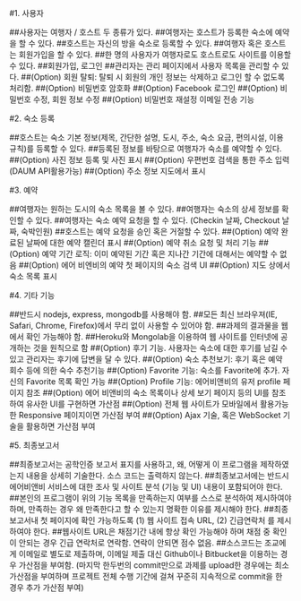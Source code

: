 #1. 사용자

##사용자는 여행자 / 호스트 두 종류가 있다.
##여행자는 호스트가 등록한 숙소에 예약을 할 수 있다.
##호스트는 자신의 방을 숙소로 등록할 수 있다.
##여행자 혹은 호스트는 회원가입을 할 수 있다.
##한 명의 사용자가 여행자로도 호스트로도 사이트를 이용할 수 있다.
##회원가입, 로그인
##관리자는 관리 페이지에서 사용자 목록을 관리할 수 있다.
##(Option) 회원 탈퇴: 탈퇴 시 회원의 개인 정보는 삭제하고 로그인 할 수 없도록 처리함.
##(Option) 비밀번호 암호화
##(Option) Facebook 로그인
##(Option) 비밀번호 수정, 회원 정보 수정
##(Option) 비밀번호 재설정 이메일 전송 기능


#2. 숙소 등록

##호스트는 숙소 기본 정보(제목, 간단한 설명, 도시, 주소, 숙소 요금, 편의시설, 이용 규칙)를 등록할 수 있다.
##등록된 정보를 바탕으로 여행자가 숙소를 예약할 수 있다.
##(Option) 사진 정보 등록 및 사진 표시
##(Option) 우편번호 검색을 통한 주소 입력 (DAUM API활용가능)
##(Option) 주소 정보 지도에서 표시


#3. 예약

##여행자는 원하는 도시의 숙소 목록을 볼 수 있다.
##여행자는 숙소의 상세 정보를 확인할 수 있다.
##여행자는 숙소 예약 요청을 할 수 있다. (Checkin 날짜, Checkout 날짜, 숙박인원)
##호스트는 예약 요청을 승인 혹은 거절할 수 있다.
##(Option) 예약 완료된 날짜에 대한 예약 캘린더 표시
##(Option) 예약 취소 요청 및 처리 기능
##(Option) 예약 기간 로직: 이미 예약된 기간 혹은 지나간 기간에 대해서는 예약할 수 없음
##(Option) 에어 비엔비의 예약 첫 페이지의 숙소 검색 UI
##(Option) 지도 상에서 숙소 목록 표시


#4. 기타 기능

##반드시 nodejs, express, mongodb를 사용해야 함.
##모든 최신 브라우져(IE, Safari, Chrome, Firefox)에서 무리 없이 사용할 수 있어야 함.
##과제의 결과물을 웹에서 확인 가능해야 함.
##Heroku와 Mongolab을 이용하여 웹 사이트를 인터넷에 공개하는 것을 원칙으로 함
##(Option) 후기 기능. 사용자는 숙소에 대한 후기를 남길 수 있고 관리자는 후기에 답변을 달 수 있다.
##(Option) 숙소 추천보기: 후기 혹은 예약 회수 등에 의한 숙수 추천기능
##(Option) Favorite 기능: 숙소를 Favorite에 추가. 자신의 Favorite 목록 확인 가능
##(Option) Profile 기능: 에어비앤비의 유저 profile 페이지 참조
##(Option) 에어 비앤비의 숙소 목록이나 상세 보기 페이지 등의 UI를 참조하여 유사한 UI를 구현하면 가산점
##(Option) 전체 웹 사이트가 모바일에서 활용가능한 Responsive 페이지이면 가산점 부여
##(Option) Ajax 기술, 혹은 WebSocket 기술을 활용하면 가산점 부여 

#5. 최종보고서

##최종보고서는 공학인증 보고서 표지를 사용하고, 왜, 어떻게 이 프로그램을 제작하였는지 내용을 상세히 기술한다. 소스 코드는 출력하지 않는다. 
##최종보고서에는 반드시 에어비앤비 서비스에 대한 조사 및 사이트 분석 (기능 및 UI) 내용이 포함되어야 한다.
##본인의 프로그램이 위의 기능 목록을 만족하는지 여부를 스스로 분석하여 제시하여야 하며, 만족하는 경우 왜 만족한다고 할 수 있는지 명확한 이유를 제시해야 한다.
##최종 보고서내 첫 페이지에 확인 가능하도록 (1) 웹 사이트 접속 URL, (2) 긴급연락처 를 제시하여야 한다.
##웹사이트 URL은 채점기간 내에 항상 확인 가능해야 하며 채점 중 확인이 안되는 경우 긴급 연락처로 연락함. 연락이 안되면 점수 없음.
##소스코드는 조교에게 이메일로 별도로 제출하며, 이메일 제출 대신 Github이나 Bitbucket을 이용하는 경우 가산점을 부여함. (마지막 한두번의 commit만으로 과제를 upload한 경우에는 최소 가산점을 부여하며 프로젝트 전체 수행 기간에 걸쳐 꾸준히 지속적으로 commit을 한 경우 추가 가산점 부여)